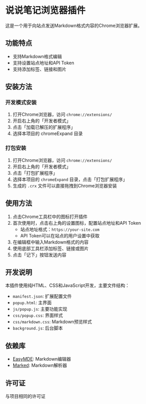 # 说说笔记浏览器插件

这是一个用于向站点发送Markdown格式内容的Chrome浏览器扩展。

## 功能特点

- 支持Markdown格式编辑
- 支持设置站点地址和API Token
- 支持添加标签、链接和图片

## 安装方法

### 开发模式安装

1. 打开Chrome浏览器，访问 `chrome://extensions/`
2. 开启右上角的「开发者模式」
3. 点击「加载已解压的扩展程序」
4. 选择本项目的 chromeExpand 目录

### 打包安装

1. 打开Chrome浏览器，访问 `chrome://extensions/`
2. 开启右上角的「开发者模式」
3. 点击「打包扩展程序」
4. 选择本项目的 `chromeExpand` 目录，点击「打包扩展程序」
5. 生成的 `.crx` 文件可以直接拖拽到Chrome浏览器安装

## 使用方法

1. 点击Chrome工具栏中的图标打开插件
2. 首次使用时，点击右上角的设置图标，配置站点地址和API Token
   - 站点地址格式：`https://your-site.com`
   - API Token可以在站点的用户设置中获取
3. 在编辑框中输入Markdown格式的内容
4. 使用底部工具栏添加标签、链接或图片
6. 点击「记下」按钮发送内容

## 开发说明

本插件使用纯HTML、CSS和JavaScript开发，主要文件结构：

- `manifest.json`: 扩展配置文件
- `popup.html`: 主界面
- `js/popup.js`: 主要功能实现
- `css/popup.css`: 界面样式
- `css/markdown.css`: Markdown预览样式
- `background.js`: 后台脚本

## 依赖库

- [EasyMDE](https://github.com/Ionaru/easy-markdown-editor): Markdown编辑器
- [Marked](https://github.com/markedjs/marked): Markdown解析器

## 许可证

与项目相同的许可证